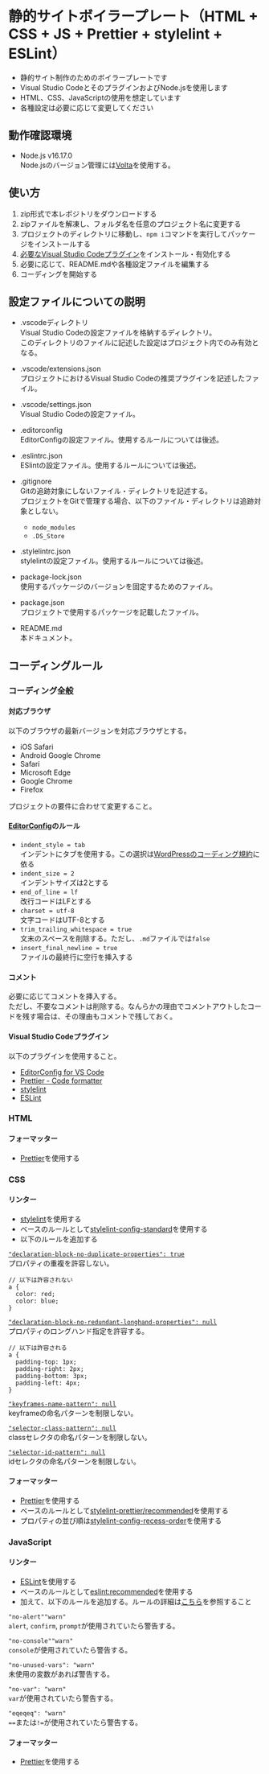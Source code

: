 # 静的サイトボイラープレート（HTML + CSS + JS + Prettier + stylelint + ESLint）
- 静的サイト制作のためのボイラープレートです
- Visual Studio CodeとそのプラグインおよびNode.jsを使用します
- HTML、CSS、JavaScriptの使用を想定しています
- 各種設定は必要に応じて変更してください

## 動作確認環境
- Node.js v16.17.0  
Node.jsのバージョン管理には[Volta](https://volta.sh/)を使用する。

## 使い方
1. zip形式で本レポジトリをダウンロードする
2. zipファイルを解凍し、フォルダ名を任意のプロジェクト名に変更する
3. プロジェクトのディレクトリに移動し、`npm i`コマンドを実行してパッケージをインストールする
4. [必要なVisual Studio Codeプラグイン](https://github.com/foolish-pine/static-site-boilerplate-min#visual-studio-code%E3%83%97%E3%83%A9%E3%82%B0%E3%82%A4%E3%83%B3)をインストール・有効化する
5. 必要に応じて、README.mdや各種設定ファイルを編集する
6. コーディングを開始する

## 設定ファイルについての説明
- .vscodeディレクトリ  
Visual Studio Codeの設定ファイルを格納するディレクトリ。  
このディレクトリのファイルに記述した設定はプロジェクト内でのみ有効となる。

- .vscode/extensions.json  
プロジェクトにおけるVisual Studio Codeの推奨プラグインを記述したファイル。

- .vscode/settings.json  
Visual Studio Codeの設定ファイル。

- .editorconfig  
EditorConfigの設定ファイル。使用するルールについては後述。

- .eslintrc.json  
ESlintの設定ファイル。使用するルールについては後述。

- .gitignore  
Gitの追跡対象にしないファイル・ディレクトリを記述する。  
プロジェクトをGitで管理する場合、以下のファイル・ディレクトリは追跡対象としない。
	- `node_modules`
	- `.DS_Store`

- .stylelintrc.json  
stylelintの設定ファイル。使用するルールについては後述。

- package-lock.json  
使用するパッケージのバージョンを固定するためのファイル。

- package.json  
プロジェクトで使用するパッケージを記載したファイル。

- README.md  
本ドキュメント。

## コーディングルール
### コーディング全般
#### 対応ブラウザ
以下のブラウザの最新バージョンを対応ブラウザとする。
- iOS Safari
- Android Google Chrome
- Safari
- Microsoft Edge
- Google Chrome
- Firefox

プロジェクトの要件に合わせて変更すること。

#### [EditorConfig](https://editorconfig.org/)のルール
- `indent_style = tab`  
インデントにタブを使用する。この選択は[WordPressのコーディング規約](https://developer.wordpress.org/coding-standards/wordpress-coding-standards/php/#indentation)に依る
- `indent_size = 2`  
インデントサイズは2とする
- `end_of_line = lf`  
改行コードはLFとする
- `charset = utf-8`  
文字コードはUTF-8とする
- `trim_trailing_whitespace = true`  
文末のスペースを削除する。ただし、`.md`ファイルでは`false`
- `insert_final_newline = true`  
ファイルの最終行に空行を挿入する

#### コメント
必要に応じてコメントを挿入する。  
ただし、不要なコメントは削除する。なんらかの理由でコメントアウトしたコードを残す場合は、その理由もコメントで残しておく。

#### Visual Studio Codeプラグイン
以下のプラグインを使用すること。

- [EditorConfig for VS Code](https://marketplace.visualstudio.com/items?itemName=EditorConfig.EditorConfig)
- [Prettier - Code formatter](https://marketplace.visualstudio.com/items?itemName=esbenp.prettier-vscode)
- [stylelint](https://marketplace.visualstudio.com/items?itemName=stylelint.vscode-stylelint)
- [ESLint](https://marketplace.visualstudio.com/items?itemName=dbaeumer.vscode-eslint)

### HTML
#### フォーマッター
- [Prettier](https://marketplace.visualstudio.com/items?itemName=esbenp.prettier-vscode)を使用する

### CSS
#### リンター
- [stylelint](https://stylelint.io/)を使用する
- ベースのルールとして[stylelint-config-standard](https://github.com/stylelint/stylelint-config-standard)を使用する
- 以下のルールを追加する

[`"declaration-block-no-duplicate-properties": true`](https://stylelint.io/user-guide/rules/list/declaration-block-no-duplicate-properties/)  
プロパティの重複を許容しない。
```
// 以下は許容されない
a {
  color: red;
  color: blue;
}
```

[`"declaration-block-no-redundant-longhand-properties": null`](https://stylelint.io/user-guide/rules/list/declaration-block-no-redundant-longhand-properties/)  
プロパティのロングハンド指定を許容する。
```
// 以下は許容される
a {
  padding-top: 1px;
  padding-right: 2px;
  padding-bottom: 3px;
  padding-left: 4px;
}
```

[`"keyframes-name-pattern": null`](https://stylelint.io/user-guide/rules/list/keyframes-name-pattern/)  
keyframeの命名パターンを制限しない。

[`"selector-class-pattern": null`](https://stylelint.io/user-guide/rules/list/selector-class-pattern/)  
classセレクタの命名パターンを制限しない。

[`"selector-id-pattern": null`](https://stylelint.io/user-guide/rules/list/selector-id-pattern/)  
idセレクタの命名パターンを制限しない。

#### フォーマッター
- [Prettier](https://prettier.io/)を使用する
- ベースのルールとして[stylelint-prettier/recommended](https://github.com/prettier/stylelint-prettier)を使用する
- プロパティの並び順は[stylelint-config-recess-order](https://github.com/stormwarning/stylelint-config-recess-order)を使用する

### JavaScript
#### リンター
- [ESLint](https://eslint.org/)を使用する
- ベースのルールとして[eslint:recommended](https://eslint.org/docs/rules/)を使用する
- 加えて、以下のルールを追加する。ルールの詳細は[こちら](https://eslint.org/docs/rules/)を参照すること

`"no-alert""warn"`  
`alert`, `confirm`, `prompt`が使用されていたら警告する。

`"no-console""warn"`  
`console`が使用されていたら警告する。

`"no-unused-vars": "warn"`  
未使用の変数があれば警告する。

`"no-var": "warn"`  
`var`が使用されていたら警告する。

`"eqeqeq": "warn"`  
`==`または`!=`が使用されていたら警告する。

#### フォーマッター
- [Prettier](https://prettier.io/)を使用する
